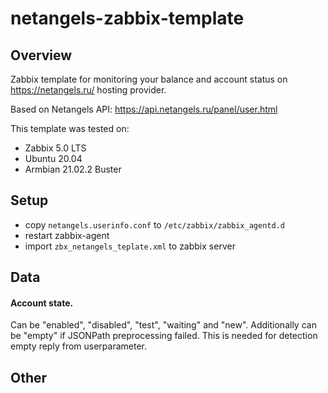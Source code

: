 # netangels-zabbix-template

## Overview
Zabbix template for monitoring your balance and account status on https://netangels.ru/ hosting provider.

Based on Netangels API: https://api.netangels.ru/panel/user.html

This template was tested on:

 * Zabbix 5.0 LTS
 * Ubuntu 20.04
 * Armbian 21.02.2 Buster

## Setup

 * copy `netangels.userinfo.conf` to `/etc/zabbix/zabbix_agentd.d`
 * restart zabbix-agent
 * import `zbx_netangels_teplate.xml` to zabbix server


## Data
#### Account state. 
Can be "enabled", "disabled", "test", "waiting" and "new". 
Additionally can be "empty" if JSONPath preprocessing failed. This is needed for detection empty reply from userparameter.


## Other
